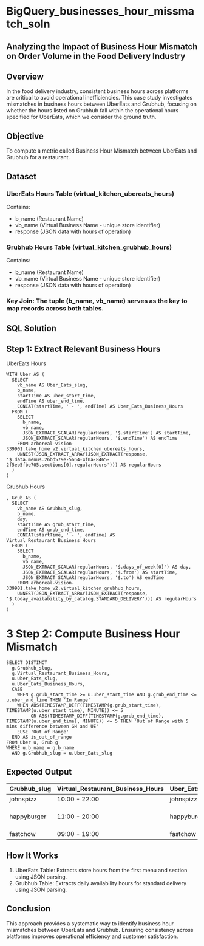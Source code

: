 # BigQuery_businesses_hour_missmatch_soln

## Analyzing the Impact of Business Hour Mismatch on Order Volume in the Food Delivery Industry

## Overview

In the food delivery industry, consistent business hours across platforms are critical to avoid operational inefficiencies. This case study investigates mismatches in business hours between UberEats and Grubhub, focusing on whether the hours listed on Grubhub fall within the operational hours specified for UberEats, which we consider the ground truth.

## Objective

To compute a metric called Business Hour Mismatch between UberEats and Grubhub for a restaurant.

## Dataset 
### UberEats Hours Table (virtual_kitchen_ubereats_hours)

Contains:
- b_name (Restaurant Name)
- vb_name (Virtual Business Name - unique store identifier)
- response (JSON data with hours of operation)

### Grubhub Hours Table (virtual_kitchen_grubhub_hours)

Contains:
- b_name (Restaurant Name)
- vb_name (Virtual Business Name - unique store identifier)
- response (JSON data with hours of operation)

### Key Join: The tuple (b_name, vb_name) serves as the key to map records across both tables.

## SQL Solution

## Step 1: Extract Relevant Business Hours

UberEats Hours
```
WITH Uber AS (
  SELECT
    vb_name AS Uber_Eats_slug,
    b_name,
    startTime AS uber_start_time,
    endTime AS uber_end_time,
    CONCAT(startTime, ' - ', endTime) AS Uber_Eats_Business_Hours
  FROM (
    SELECT
      b_name,
      vb_name,
      JSON_EXTRACT_SCALAR(regularHours, '$.startTime') AS startTime,
      JSON_EXTRACT_SCALAR(regularHours, '$.endTime') AS endTime
    FROM arboreal-vision-339901.take_home_v2.virtual_kitchen_ubereats_hours,
    UNNEST(JSON_EXTRACT_ARRAY(JSON_EXTRACT(response, '$.data.menus.26bd579e-5664-4f0a-8465-2f5eb5fbe705.sections[0].regularHours'))) AS regularHours
  )
)
```

Grubhub Hours

```
, Grub AS (
  SELECT
    vb_name AS Grubhub_slug,
    b_name,
    day,
    startTime AS grub_start_time,
    endTime AS grub_end_time,
    CONCAT(startTime, ' - ', endTime) AS Virtual_Restaurant_Business_Hours
  FROM (
    SELECT
      b_name,
      vb_name,
      JSON_EXTRACT_SCALAR(regularHours, '$.days_of_week[0]') AS day,
      JSON_EXTRACT_SCALAR(regularHours, '$.from') AS startTime,
      JSON_EXTRACT_SCALAR(regularHours, '$.to') AS endTime
    FROM arboreal-vision-339901.take_home_v2.virtual_kitchen_grubhub_hours,
    UNNEST(JSON_EXTRACT_ARRAY(JSON_EXTRACT(response, '$.today_availability_by_catalog.STANDARD_DELIVERY'))) AS regularHours
  )
)
```

# 3 Step 2: Compute Business Hour Mismatch

```
SELECT DISTINCT 
  g.Grubhub_slug,
  g.Virtual_Restaurant_Business_Hours,
  u.Uber_Eats_slug,
  u.Uber_Eats_Business_Hours,
  CASE
    WHEN g.grub_start_time >= u.uber_start_time AND g.grub_end_time <= u.uber_end_time THEN 'In Range'
    WHEN ABS(TIMESTAMP_DIFF(TIMESTAMP(g.grub_start_time), TIMESTAMP(u.uber_start_time), MINUTE)) <= 5
         OR ABS(TIMESTAMP_DIFF(TIMESTAMP(g.grub_end_time), TIMESTAMP(u.uber_end_time), MINUTE)) <= 5 THEN 'Out of Range with 5 mins difference between GH and UE'
    ELSE 'Out of Range'
  END AS is_out_of_range
FROM Uber u, Grub g
WHERE u.b_name = g.b_name 
  AND g.Grubhub_slug = u.Uber_Eats_slug
```
  
## Expected Output
| Grubhub_slug	| Virtual_Restaurant_Business_Hours	| Uber_Eats_slug	| Uber_Eats_Business_Hours	| is_out_of_range                     |
|---------------|-----------------------------------|-----------------|---------------------------|-------------------------------------|
| johnspizz	    | 10:00 - 22:00	                    | johnspizz	      | 10:00 - 22:00	            | In Range                            |
| happyburger	  | 11:00 - 20:00	                    | happyburger	    | 11:00 - 21:00	            | Out of Range with 5 mins difference |
| fastchow	    | 09:00 - 19:00	                    | fastchow	      | 10:00 - 22:00	            | Out of Range                        |

## How It Works

1. UberEats Table: Extracts store hours from the first menu and section using JSON parsing.
2. Grubhub Table: Extracts daily availability hours for standard delivery using JSON parsing.

## Conclusion

This approach provides a systematic way to identify business hour mismatches between UberEats and Grubhub. Ensuring consistency across platforms improves operational efficiency and customer satisfaction.
